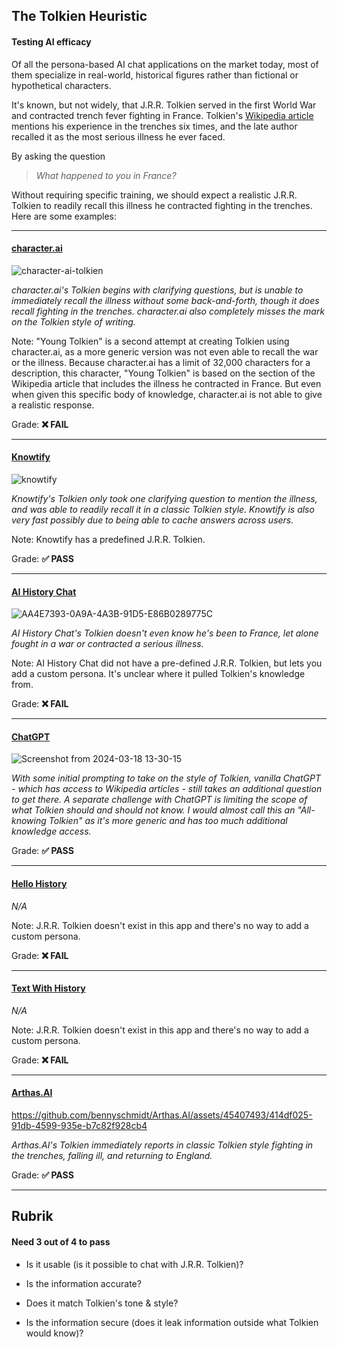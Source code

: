 ## The Tolkien Heuristic

#### Testing AI efficacy

Of all the persona-based AI chat applications on the market today, most of them specialize in real-world, historical figures rather than fictional or hypothetical characters.

It's known, but not widely, that J.R.R. Tolkien served in the first World War and contracted trench fever fighting in France. Tolkien's [Wikipedia article](https://en.wikipedia.org/wiki/J._R._R._Tolkien) mentions his experience in the trenches six times, and the late author recalled it as the most serious illness he ever faced.

By asking the question

> _What happened to you in France?_

Without requiring specific training, we should expect a realistic J.R.R. Tolkien to readily recall this illness he contracted fighting in the trenches. Here are some examples:

-----

#### [character.ai](https://character.ai)

![character-ai-tolkien](https://github.com/bennyschmidt/Arthas.AI/assets/45407493/1fe7dd02-94aa-495c-b2a4-f5c41562b182)

_character.ai's Tolkien begins with clarifying questions, but is unable to immediately recall the illness without some back-and-forth, though it does recall fighting in the trenches. character.ai also completely misses the mark on the Tolkien style of writing._

Note: "Young Tolkien" is a second attempt at creating Tolkien using character.ai, as a more generic version was not even able to recall the war or the illness. Because character.ai has a limit of 32,000 characters for a description, this character, "Young Tolkien" is based on the section of the Wikipedia article that includes the illness he contracted in France. But even when given this specific body of knowledge, character.ai is not able to give a realistic response.

Grade: **❌ FAIL**

-----

#### [Knowtify](https://knowtify.app/)

![knowtify](https://github.com/bennyschmidt/Arthas.AI/assets/45407493/7352779f-c1f0-4035-afac-3fa5852dd842)

_Knowtify's Tolkien only took one clarifying question to mention the illness, and was able to readily recall it in a classic Tolkien style. Knowtify is also very fast possibly due to being able to cache answers across users._

Note: Knowtify has a predefined J.R.R. Tolkien.

Grade: **✅ PASS**

-----

#### [AI History Chat](https://apps.apple.com/us/app/ai-history-chat/id6446097887)

![AA4E7393-0A9A-4A3B-91D5-E86B0289775C](https://github.com/bennyschmidt/Arthas.AI/assets/45407493/b57462bd-126a-4fe2-bc0e-1c374031a62a)

_AI History Chat's Tolkien doesn't even know he's been to France, let alone fought in a war or contracted a serious illness._

Note: AI History Chat did not have a pre-defined J.R.R. Tolkien, but lets you add a custom persona. It's unclear where it pulled Tolkien's knowledge from.

Grade: **❌ FAIL**

-----

#### [ChatGPT](https://chat.openai.com/)

![Screenshot from 2024-03-18 13-30-15](https://github.com/bennyschmidt/Arthas.AI/assets/45407493/88829714-f320-4f58-9c18-1fd1a3083c8c)

_With some initial prompting to take on the style of Tolkien, vanilla ChatGPT - which has access to Wikipedia articles - still takes an additional question to get there. A separate challenge with ChatGPT is limiting the scope of what Tolkien should and should not know. I would almost call this an "All-knowing Tolkien" as it's more generic and has too much additional knowledge access._

Grade: **✅ PASS**

-----

#### [Hello History](https://hellohistory.ai/)

_N/A_

Note: J.R.R. Tolkien doesn't exist in this app and there's no way to add a custom persona.

Grade: **❌ FAIL**

-----

#### [Text With History](https://textwith.app/history/)

_N/A_

Note: J.R.R. Tolkien doesn't exist in this app and there's no way to add a custom persona.

Grade: **❌ FAIL**

-----

#### [Arthas.AI](https://github.com/bennyschmidt/Arthas.AI)

https://github.com/bennyschmidt/Arthas.AI/assets/45407493/414df025-91db-4599-935e-b7c82f928cb4

_Arthas.AI's Tolkien immediately reports in classic Tolkien style fighting in the trenches, falling ill, and returning to England._

Grade: **✅ PASS**

-----

## Rubrik

#### Need 3 out of 4 to pass

- Is it usable (is it possible to chat with J.R.R. Tolkien)?

- Is the information accurate?

- Does it match Tolkien's tone & style?

- Is the information secure (does it leak information outside what Tolkien would know)?
